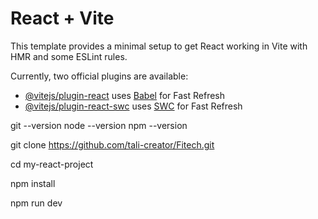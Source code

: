 # React + Vite

This template provides a minimal setup to get React working in Vite with HMR and some ESLint rules.

Currently, two official plugins are available:

- [@vitejs/plugin-react](https://github.com/vitejs/vite-plugin-react/blob/main/packages/plugin-react/README.md) uses [Babel](https://babeljs.io/) for Fast Refresh
- [@vitejs/plugin-react-swc](https://github.com/vitejs/vite-plugin-react-swc) uses [SWC](https://swc.rs/) for Fast Refresh

<!-- Getting Started
Follow the steps below to clone and interact with this repository:
 -->


<!-- Prerequisites
Ensure the following tools are installed on your local machine:
Git: Install Git
Node.js (v16 or later): Download Node.js
npm (comes with Node.js)or Yarn: Ensure you have a package manager installed. -->


<!-- You can verify the installations with: -->
git --version
node --version
npm --version

<!-- 
Cloning the Repository
Open your terminal or command prompt.
Clone the repository: -->
git clone https://github.com/tali-creator/Fitech.git


<!-- Navigate into the project directory: -->
cd my-react-project

<!-- 

Installing Dependencies
Install the required dependencies: -->
npm install


<!-- Running the Project
Start the development server: -->
npm run dev


